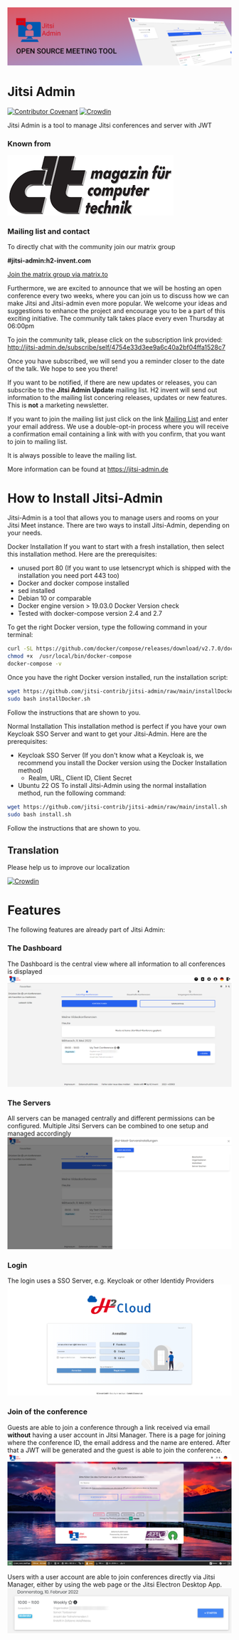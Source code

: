 ![Header](docs/images/header.png)
# Jitsi Admin

[![Contributor Covenant](https://img.shields.io/badge/Contributor%20Covenant-v2.0%20adopted-ff69b4.svg)](code_of_conduct.md)
[![Crowdin](https://badges.crowdin.net/jitsi-admin/localized.svg)](https://crowdin.com/project/jitsi-admin)

Jitsi Admin is a tool to manage Jitsi conferences and server with JWT

### Known from

![Server](docs/images/ct-logo.png)


### Mailing list and contact

To directly chat with the community join our matrix group

__#jitsi-admin:h2-invent.com__


[Join the matrix group via matrix.to](https://matrix.to/#/#jitsi-admin:h2-invent.com)


Furthermore, we are excited to announce that we will be hosting an open conference every two weeks, where you can join us to discuss how we can make Jitsi and Jitsi-admin even more popular.
We welcome your ideas and suggestions to enhance the project and encourage you to be a part of this exciting initiative. The community talk takes place every even Thursday at 06:00pm

To join the community talk, please click on the subscription link provided: http://jitsi-admin.de/subscribe/self/4754e33d3ee9a6c40a2bf04ffa1528c7

Once you have subscribed, we will send you a reminder closer to the date of the talk. We hope to see you there!


If you want to be notified, if there are new updates or releases, you can subscribe to the __Jitsi Admin Update__ mailing list.
H2 invent will send out information to the mailing list concering releases, updates or new features.
This is __not__ a marketing newsletter.

If you want to join the mailing list just click on the link [Mailing List](https://verteiler.h2-invent.com/?p=subscribe&id=1) and enter your email address.
We use a double-opt-in process where you will receive a confirmation email containing a link with with you confirm, that you want to join to mailing list.

It is always possible to leave the mailing list.

More information can be found at https://jitsi-admin.de


# How to Install Jitsi-Admin
Jitsi-Admin is a tool that allows you to manage users and rooms on your Jitsi Meet instance. There are two ways to install Jitsi-Admin, depending on your needs.

Docker Installation
If you want to start with a fresh installation, then select this installation method. Here are the prerequisites:

* unused port 80 (If you want to use letsencrypt which is shipped with the installation you need port 443 too)
* Docker and docker compose installed
* sed installed
* Debian 10 or comparable
* Docker engine version > 19.03.0 Docker Version check
* Tested with docker-compose version 2.4 and 2.7

To get the right Docker version, type the following command in your terminal:

```bash
curl -SL https://github.com/docker/compose/releases/download/v2.7.0/docker-compose-linux-x86_64 -o /usr/local/bin/docker-compose
chmod +x  /usr/local/bin/docker-compose
docker-compose -v
```
Once you have the right Docker version installed, run the installation script:

```bash
wget https://github.com/jitsi-contrib/jitsi-admin/raw/main/installDocker.sh
sudo bash installDocker.sh
```
Follow the instructions that are shown to you.

Normal Installation
This installation method is perfect if you have your own Keycloak SSO Server and want to get your Jitsi-Admin. Here are the prerequisites:

* Keycloak SSO Server (If you don't know what a Keycloak is, we recommend you install the Docker version using the Docker Installation method)
  * Realm, URL, Client ID, Client Secret
* Ubuntu 22 OS
To install Jitsi-Admin using the normal installation method, run the following command:

```bash
wget https://github.com/jitsi-contrib/jitsi-admin/raw/main/install.sh
sudo bash install.sh
```
Follow the instructions that are shown to you.

## Translation
Please help us to improve our localization

[![Crowdin](https://badges.crowdin.net/jitsi-admin/localized.svg)](https://crowdin.com/project/jitsi-admin)
# Features

The following features are already part of Jitsi Admin:


### The Dashboard

The Dashboard is the central view where all information to all conferences is displayed
![Dashboard](docs/images/dashboard-heading.png)

### The Servers

All servers can be managed centrally and different permissions can be configured.
Multiple Jitsi Servers can be combined to one setup and managed accordingly
![Server](docs/images/server.png)

### Login

The login uses a SSO Server, e.g. Keycloak or other Identidy Providers
![Login](docs/images/login.png)

### Join of the conference

Guests are able to join a conference through a link received via email __without__ having a user account in Jitsi Manager.
There is a page for joining where the conference ID, the email address and the name are entered.
After that a JWT will be generated and the guest is able to join the conference.
![Join](docs/images/join.png)

Users with a user account are able to join conferences directly via Jitsi Manager, either by using the web page or the Jitsi Electron Desktop App.
![Join](docs/images/joint-internal.png)




